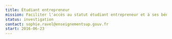 ```yaml
---
title: Étudiant entrepreneur
mission: Faciliter l'accès au statut étudiant entrepreneur et à ses bénéfices.
status: investigation
contact: sophie.ravel@enseignementsup.gouv.fr
start: 2016-06-23
---
```

